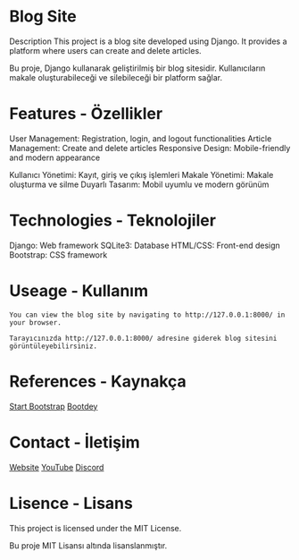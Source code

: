 # Blog Site
Description
This project is a blog site developed using Django. It provides a platform where users can create and delete articles.

Bu proje, Django kullanarak geliştirilmiş bir blog sitesidir. Kullanıcıların makale oluşturabileceği ve silebileceği bir platform sağlar.

# Features - Özellikler
User Management: Registration, login, and logout functionalities
Article Management: Create and delete articles
Responsive Design: Mobile-friendly and modern appearance

Kullanıcı Yönetimi: Kayıt, giriş ve çıkış işlemleri
Makale Yönetimi: Makale oluşturma ve silme
Duyarlı Tasarım: Mobil uyumlu ve modern görünüm

# Technologies - Teknolojiler
Django: Web framework
SQLite3: Database
HTML/CSS: Front-end design
Bootstrap: CSS framework

# Useage - Kullanım
```
You can view the blog site by navigating to http://127.0.0.1:8000/ in your browser.

Tarayıcınızda http://127.0.0.1:8000/ adresine giderek blog sitesini görüntüleyebilirsiniz.
```
# References - Kaynakça
[Start Bootstrap](https://startbootstrap.com/)
[Bootdey](https://www.bootdey.com/) 

# Contact - İletişim
[Website](https://leo4bey.net) 
[YouTube](https://www.youtube.com/@Leo4Code) 
[Discord](https://discord.com/invite/TNNV6e8xdy) 

# Lisence - Lisans

This project is licensed under the MIT License.

Bu proje MIT Lisansı altında lisanslanmıştır.




